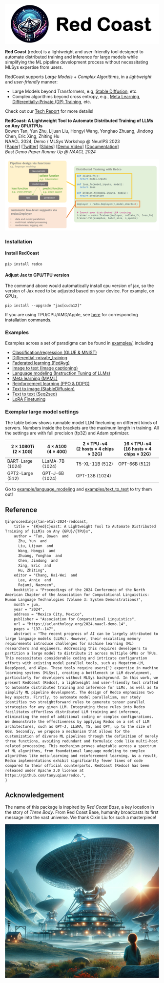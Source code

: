 ![](docs/images/redco_banner.png)

**Red Coast** (redco) is a lightweight and user-friendly tool designed to automate distributed training and inference for large models while simplifying the ML pipeline development process without necessitating MLSys expertise from users.

RedCoast supports *Large Models* + *Complex Algorithms*, in a *lightweight* and *user-friendly* manner: 
* Large Models beyond Transformers, e.g, [Stable Diffusion](https://github.com/tanyuqian/redco/tree/master/examples/text_to_image), etc.
* Complex algorithms beyond cross entropy, e.g., [Meta Learning](https://github.com/tanyuqian/redco/tree/master/examples/meta_learning), [Differentially-Private (DP) Training](https://github.com/tanyuqian/redco/tree/master/examples/differential_private_training), etc.

Check out our [Tech Report](https://aclanthology.org/2024.naacl-demo.14/) for more details! 

**RedCoast: A Lightweight Tool to Automate Distributed Training of LLMs on Any GPU/TPUs** \
Bowen Tan, Yun Zhu, Lijuan Liu, Hongyi Wang, Yonghao Zhuang, Jindong Chen, Eric Xing, Zhiting Hu \
NAACL 2024, Demo / MLSys Workshop @ NeurIPS 2023 \
[[Paper]](https://aclanthology.org/2024.naacl-demo.14/) 
[[Twitter]](https://x.com/BowenTan8/status/1730240627068031295?s=20) 
[[Slides]](https://drive.google.com/file/d/1MmBjxP5gInqhg0ydasby2a5UauLZFxQH/view) 
[[Demo Video]](https://bowentan.bitcron.com/RedCoast_demo.webm) 
[[Documentation]](https://tanyuqian.github.io/redco) \
*Best Demo Paper Runner Up @ NAACL 2024*


![](docs/images/redco_coding.png)

### Installation

#### Install RedCoast
```
pip install redco
```

#### Adjust Jax to GPU/TPU version
The command above would automatically install cpu version of jax, so the version of Jax need to be adjusted based on your device. 
For example, on GPUs,
```
pip install --upgrade "jax[cuda12]"
```
If you are using TPU/CPU/AMD/Apple, see [here](https://github.com/google/jax#installation) for corresponding installation commands.


### Examples

Examples across a set of paradigms can be found in [examples/](examples/), including

* [Classification/regression (GLUE & MNIST)](https://github.com/tanyuqian/redco/tree/master/examples/classification_regression)
* [Differential-private_training](https://github.com/tanyuqian/redco/tree/master/examples/differential_private_training)
* [Faderated learning (FedAvg)](https://github.com/tanyuqian/redco/tree/master/examples/faderated_learning)
* [Image to text (Image captioning)](https://github.com/tanyuqian/redco/tree/master/examples/image_to_text)
* [Language modeling (Instruction Tuning of LLMs)](https://github.com/tanyuqian/redco/tree/master/examples/language_modeling)
* [Meta learning (MAML)](https://github.com/tanyuqian/redco/tree/master/examples/meta_learning)
* [Reinforcement learning (PPO & DDPG)](https://github.com/tanyuqian/redco/tree/master/examples/reinforcement_learning)
* [Text to image (StableDiffusion)](https://github.com/tanyuqian/redco/tree/master/examples/text_to_image)
* [Text to text (Seq2seq)](https://github.com/tanyuqian/redco/tree/master/examples/text_to_text)
* [LoRA Finetuning](https://github.com/tanyuqian/redco/tree/master/examples/lora)

### Exemplar large model settings

The table below shows runnable model LLM finetuning on different kinds of servers. Numbers inside the brackets are the maximum length in training. All the settings are with full precision (fp32) and Adam optimizer.

| 2 $\times$ 1080Ti <br/>(2 $\times$ 10G) | 4 $\times$ A100 <br/>(4 $\times$ 40G) | 2 $\times$ TPU-v4 <br/>(2 hosts $\times$ 4 chips $\times$ 32G) | 16 $\times$ TPU-v4 <br/>(16 hosts $\times$ 4 chips $\times$ 32G) |
|-----------------------------------------|---------------------------------------|----------------------------------------------------------------|------------------------------------------------------------------|
| BART-Large (1024)                       | LLaMA-7B (1024)                       | T5-XL-11B (512)                                                | OPT-66B (512)                                                    |
| GPT2-Large (512)                        | GPT-J-6B (1024)                       | OPT-13B (1024)                                                 |                                                                  |

Go to [example/language_modeling](https://github.com/tanyuqian/redco/tree/master/examples/language_modeling) and [examples/text_to_text](https://github.com/tanyuqian/redco/tree/master/examples/text_to_text) to try them out!


## Reference
```
@inproceedings{tan-etal-2024-redcoast,
    title = "{R}ed{C}oast: A Lightweight Tool to Automate Distributed Training of {LLM}s on Any {GPU}/{TPU}s",
    author = "Tan, Bowen  and
      Zhu, Yun  and
      Liu, Lijuan  and
      Wang, Hongyi  and
      Zhuang, Yonghao  and
      Chen, Jindong  and
      Xing, Eric  and
      Hu, Zhiting",
    editor = "Chang, Kai-Wei  and
      Lee, Annie  and
      Rajani, Nazneen",
    booktitle = "Proceedings of the 2024 Conference of the North American Chapter of the Association for Computational Linguistics: Human Language Technologies (Volume 3: System Demonstrations)",
    month = jun,
    year = "2024",
    address = "Mexico City, Mexico",
    publisher = "Association for Computational Linguistics",
    url = "https://aclanthology.org/2024.naacl-demo.14",
    pages = "137--147",
    abstract = "The recent progress of AI can be largely attributed to large language models (LLMs). However, their escalating memory requirements introduce challenges for machine learning (ML) researchers and engineers. Addressing this requires developers to partition a large model to distribute it across multiple GPUs or TPUs. This necessitates considerable coding and intricate configuration efforts with existing model parallel tools, such as Megatron-LM, DeepSpeed, and Alpa. These tools require users{'} expertise in machine learning systems (MLSys), creating a bottleneck in LLM development, particularly for developers without MLSys background. In this work, we present RedCoast (Redco), a lightweight and user-friendly tool crafted to automate distributed training and inference for LLMs, as well as to simplify ML pipeline development. The design of Redco emphasizes two key aspects. Firstly, to automate model parallelism, our study identifies two straightforward rules to generate tensor parallel strategies for any given LLM. Integrating these rules into Redco facilitates effortless distributed LLM training and inference, eliminating the need of additional coding or complex configurations. We demonstrate the effectiveness by applying Redco on a set of LLM architectures, such as GPT-J, LLaMA, T5, and OPT, up to the size of 66B. Secondly, we propose a mechanism that allows for the customization of diverse ML pipelines through the definition of merely three functions, avoiding redundant and formulaic code like multi-host related processing. This mechanism proves adaptable across a spectrum of ML algorithms, from foundational language modeling to complex algorithms like meta-learning and reinforcement learning. As a result, Redco implementations exhibit significantly fewer lines of code compared to their official counterparts. RedCoast (Redco) has been released under Apache 2.0 license at https://github.com/tanyuqian/redco.",
}
```

## Acknowledgement


The name of this package is inspired by *Red Coast Base*, a key location in the story of *Three Body*. From Red Coast Base, humanity broadcasts its first message into the vast universe. We thank Cixin Liu for such a masterpiece!

![](docs/images/red_coast.png)